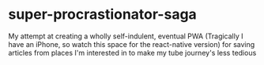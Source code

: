 # super-procrastionator-saga

My attempt at creating a wholly self-indulent, eventual PWA (Tragically I have an iPhone, so watch this space for the react-native version) for saving articles from places I'm interested in to make my tube journey's less tedious
